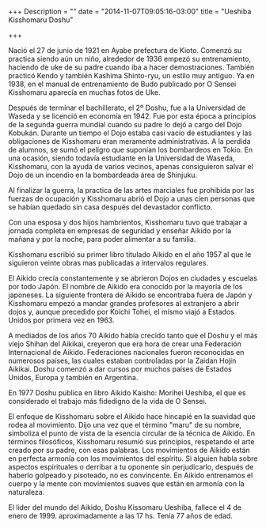 +++
Description = ""
date = "2014-11-07T09:05:16-03:00"
title = "Ueshiba Kisshomaru Doshu"

+++

Nació el 27 de junio de 1921 en Ayabe prefectura de Kioto. Comenzó su practica
siendo aún un niño, alrededor de 1936 empezó su entrenamiento, haciendo de uke
de su padre cuando iba a hacer demostraciones. También practicó Kendo y también
Kashima Shinto-ryu, un estilo muy antiguo. Ya en 1938, en el manual de
entrenamiento de Budo publicado por O Sensei Kisshomaru aparecía en muchas
fotos de Uke.

Después de terminar el bachillerato, el 2º Doshu, fue a la Universidad de
Waseda y se licenció en economía en 1942. Fue por esta época a principios de la
segunda guerra mundial cuando su padre lo dejó a cargo del Dojo Kobukán.
Durante un tiempo el Dojo estaba casi vacío de estudiantes y las obligaciones
de Kisshomaru eran meramente administrativas. A la perdida de alumnos, se sumó
el peligro que suponían los bombardeos en Tokio. En una ocasión, siendo todavía
estudiante en la Universidad de Waseda, Kisshomaru, con la ayuda de varios
vecinos, apenas consiguieron salvar el Dojo de un incendio en la bombardeada
área de Shinjuku.

Al finalizar la guerra, la practica de las artes marciales fue prohibida por
las fuerzas de ocupación y Kisshomaru abrió el Dojo a unas cien personas que se
habían quedado sin casa después del devastador conflicto.

Con una esposa y dos hijos hambrientos, Kisshomaru tuvo que trabajar a jornada
completa en empresas de seguridad y enseñar Aikido por la mañana y por la
noche, para poder alimentar a su familia.

Kisshomaru escribió su primer libro titulado Aikido en el año 1957 al que le
siguieron veinte obras mas publicadas a intervalos regulares.

El Aikido crecía constantemente y se abrieron Dojos en ciudades y escuelas por
todo Japón. El nombre de Aikido era conocido por la mayoría de los japoneses.
La siguiente frontera de Aikido se encontraba fuera de Japón y Kisshomaru
empezó a mandar grandes profesores al extranjero a abrir dojos y, aunque
precedido por Koichi Tohei, el mismo viajó a Estados Unidos por primera vez en
1963.

A mediados de los años 70 Aikido había crecido tanto que el Doshu y el más
viejo Shihan del Aikikai, creyeron que era hora de crear una Federación
Internacional de Aikido. Federaciones nacionales fueron reconocidas en
numerosos países, las cuales estaban controladas por la Zaidan Hojin Aikikai.
Doshu comenzó a dar cursos por muchos países de Estados Unidos, Europa y
también en Argentina.

En 1977 Doshu publica en libro Aikido Kaisho: Morihei Ueshiba, el que es
considerado el trabajo más fidedigno de la vida de O Sensei.

El enfoque de Kisshomaru sobre el Aikido hace hincapié en la suavidad que rodea
al movimiento. Dijo una vez que el término "maru" de su nombre, simboliza el
punto de vista de la esencia circular de la técnica de Aikido. En términos
filosóficos, Kisshomaru resumió sus principios, respetando el arte creado por
su padre, con esas palabras. Los movimientos de Aikido están en perfecta
armonía con los movimientos del espíritu. Si alguien habla sobre aspectos
espirituales o derribar a tu oponente sin perjudicarlo, después de haberlo
golpeado y pisoteado, no es convincente. En Aikido entrenamos el cuerpo y la
mente con movimientos suaves que están en armonía con la naturaleza.

El lider del mundo del Aikido, Doshu Kissomaru Ueshiba, fallece el 4 de enero
de 1999. aproximadamente a las 17 hs. Tenía 77 años de edad.
